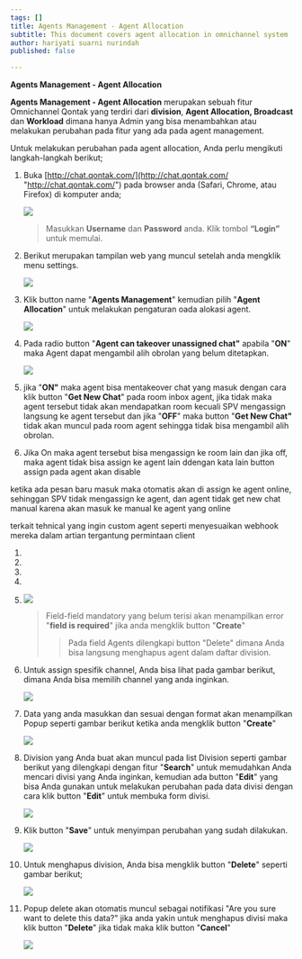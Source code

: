 ```yaml
---
tags: []
title: Agents Management - Agent Allocation
subtitle: This document covers agent allocation in omnichannel system
author: hariyati suarni nurindah
published: false

---
```

**Agents Management - Agent Allocation**

**Agents Management - Agent Allocation** merupakan sebuah fitur Omnichannel Qontak yang terdiri dari **division**, **Agent Allocation, Broadcast** dan **Workload** dimana hanya Admin yang bisa menambahkan atau melakukan perubahan pada fitur yang ada pada agent management.

Untuk melakukan perubahan pada agent allocation, Anda perlu mengikuti langkah-langkah berikut;

1. Buka [http://chat.qontak.com/](http://chat.qontak.com/ "http://chat.qontak.com/") pada browser anda (Safari, Chrome, atau Firefox) di komputer anda;

   ![](/uploads/login-qontak-c.png)

   > Masukkan **Username** dan **Password** anda. Klik tombol **“Login”** untuk memulai.
2. Berikut merupakan tampilan web yang muncul setelah anda mengklik menu settings.

   ![](/uploads/accounma1.PNG)
3. Klik button name "**Agents Management**" kemudian pilih "**Agent Allocation**" untuk melakukan pengaturan oada alokasi agent.

   ![](/uploads/agentallowcation1.PNG)
4. Pada radio button "**Agent can takeover unassigned chat"** apabila "**ON**" maka Agent dapat mengambil alih obrolan yang belum ditetapkan.

   ![](/uploads/allow7.PNG)
5. jika "**ON"** maka agent bisa mentakeover chat yang masuk dengan cara klik button "**Get New Chat**" pada room inbox agent, jika tidak maka agent tersebut tidak akan mendapatkan room kecuali SPV mengassign langsung ke agent tersebut dan jika "**OFF**" maka button "**Get New Chat"** tidak akan muncul pada room agent sehingga tidak bisa mengambil alih obrolan.

1. Jika On maka agent tersebut bisa mengassign ke room lain dan jika off, maka agent tidak bisa assign ke agent lain ddengan kata lain button assign pada agent akan disable

ketika ada pesan baru masuk maka otomatis akan di assign ke agent online, sehinggan SPV tidak mengassign ke agent, dan agent tidak get new chat manual karena akan masuk ke manual ke agent yang online

terkait tehnical yang ingin custom agent seperti menyesuaikan webhook mereka dalam artian tergantung permintaan client

 1.  
 2. 
 3. 
 4. 
 5. ![](/uploads/division1-pn.PNG)

    > Field-field mandatory yang belum terisi akan menampilkan error "**field is required**" jika anda mengklik button "**Create**"
    >
    > > Pada field Agents dilengkapi button "Delete" dimana Anda bisa langsung menghapus agent dalam daftar division.
 6. Untuk assign spesifik channel, Anda bisa lihat pada gambar berikut, dimana Anda bisa memilih channel yang anda inginkan.

    ![](/uploads/division22-1.PNG)
 7. Data yang anda masukkan dan sesuai dengan format akan menampilkan Popup seperti gambar berikut ketika anda mengklik button "**Create**"

    ![](/uploads/division3.PNG)
 8. Division yang Anda buat akan muncul pada list Division seperti gambar berikut yang dilengkapi dengan fitur "**Search**" untuk memudahkan Anda mencari divisi yang Anda inginkan, kemudian ada button "**Edit**" yang bisa Anda gunakan untuk melakukan perubahan pada data divisi dengan cara klik button "**Edit**" untuk membuka form divisi.

    ![](/uploads/division4.PNG)
 9. Klik button "**Save**" untuk menyimpan perubahan yang sudah dilakukan.

    ![](/uploads/division5.PNG)
10. Untuk menghapus division, Anda bisa mengklik button "**Delete**" seperti gambar berikut;

    ![](/uploads/division6.PNG)
11. Popup delete akan otomatis muncul sebagai notifikasi "Are you sure want to delete this data?" jika anda yakin untuk menghapus divisi maka klik button "**Delete**" jika tidak maka klik button "**Cancel**"

    ![](/uploads/division7.PNG)